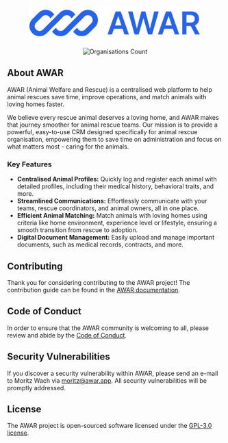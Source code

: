 <p align="center"><a href="https://awar.app" target="_blank"><img src="https://github.com/o0Manny0o/AWAR/blob/main/resources/img/logo/awar_logo_blue.svg" width="400" alt="AWAR Logo"></a></p>

<p align="center">
<img alt="Organisations Count" src="https://img.shields.io/badge/dynamic/json?url=https%3A%2F%2Fawar.app%2Fapi%2Fstats&query=%24.meta.count&label=Organisations">
</p>

## About AWAR

AWAR (Animal Welfare and Rescue) is a centralised web platform to help animal rescues save time, improve operations, and match animals with loving homes faster.

We believe every rescue animal deserves a loving home, and AWAR makes that journey smoother for animal rescue teams. Our mission is to provide a powerful, easy-to-use CRM designed specifically for animal rescue organisation, empowering them to save time on administration and focus on what matters most - caring for the animals.

### Key Features

- **Centralised Animal Profiles:** Quickly log and register each animal with detailed profiles, including their medical history, behavioral traits, and more.
- **Streamlined Communications:** Effortlessly communicate with your teams, rescue coordinators, and animal owners, all in one place.
- **Efficient Animal Matching:** Match animals with loving homes using criteria like home environment, experience level or lifestyle, ensuring a smooth transition from rescue to adoption.
- **Digital Document Management:** Easily upload and manage important documents, such as medical records, contracts, and more.

## Contributing

Thank you for considering contributing to the AWAR project! The contribution guide can be found in the [AWAR documentation](https://awar.app/docs/contributions).

## Code of Conduct

In order to ensure that the AWAR community is welcoming to all, please review and abide by the [Code of Conduct](https://awar.app/docs/contributions#code-of-conduct).

## Security Vulnerabilities

If you discover a security vulnerability within AWAR, please send an e-mail to Moritz Wach via [moritz@awar.app](mailto:moritz@awar.app). All security vulnerabilities will be promptly addressed.

## License

The AWAR project is open-sourced software licensed under the [GPL-3.0 license](https://opensource.org/license/gpl-3-0).
